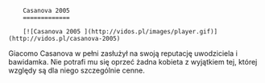 
        Casanova 2005 
        =============
        
        [![Casanova 2005 ](http://vidos.pl/images/player.gif)](http://vidos.pl/casanova-2005)
        
        
 Giacomo Casanova w pełni zasłużył na swoją reputację uwodziciela i bawidamka. Nie potrafi mu się oprzeć żadna kobieta z wyjątkiem tej, której względy są dla niego szczególnie cenne.
    
